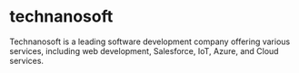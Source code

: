 # technanosoft
Technanosoft is a leading software development company offering various services, including web development, Salesforce, IoT, Azure, and Cloud services.

